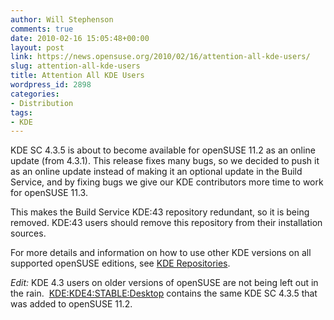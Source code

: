 ```yaml
---
author: Will Stephenson
comments: true
date: 2010-02-16 15:05:48+00:00
layout: post
link: https://news.opensuse.org/2010/02/16/attention-all-kde-users/
slug: attention-all-kde-users
title: Attention All KDE Users
wordpress_id: 2898
categories:
- Distribution
tags:
- KDE
---
```


KDE SC 4.3.5 is about to become available for openSUSE 11.2 as an online update (from 4.3.1).  This release fixes many bugs, so we decided to push it as an online update instead of making it an optional update in the Build Service, and by fixing bugs we give our KDE contributors more time to work for openSUSE 11.3.

This makes the Build Service KDE:43 repository redundant, so it is being removed.  KDE:43 users should remove this repository from their installation sources.

For more details and information on how to use other KDE versions on all supported openSUSE editions, see [KDE Repositories](//en.opensuse.org/KDE/Repositories).

_Edit:_ KDE 4.3 users on older versions of openSUSE are not being left out in the rain.  [KDE:KDE4:STABLE:Desktop](//download.opensuse.org/repositories/KDE:/KDE4:/STABLE:/Desktop) contains the same KDE SC 4.3.5 that was added to openSUSE 11.2.
